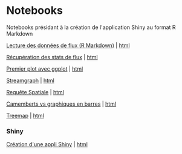 # Notebooks
Notebooks présidant à la création de l'application Shiny au format R Markdown

[Lecture des données de flux (R Markdown)](1-notebook-flux.Rmd) | 
 [html](1-notebook-flux.html) 

[Récupération des stats de flux](2-notebook-stats.Rmd) | [html](2-notebook-stats.Rmd)

[Premier plot avec ggplot](3-notebook-ggplot.Rmd)
 | [html](3-notebook-ggplot.html)

[Streamgraph](4-notebook-stream.Rmd) | [html](4-notebook-stream.html)

[Requête Spatiale](5-notebook-spatial.Rmd) | [html](5-notebook-spatial.html)

[Camemberts vs graphiques en barres](6-notebook-pieplot-vs-barplot.Rmd) | [html](6-notebook-pieplot-vs-barplot.Rmd)

[Treemap](html7-notebook-treemap.Rmd) | [html](  
html7-notebook-treemap.html)

### Shiny
[Création d'une appli Shiny](8-notebook-shiny.Rmd) | [html](8-notebook-shiny.html)
